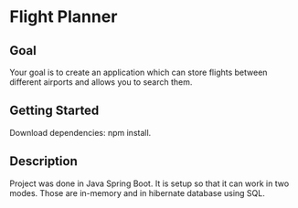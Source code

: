 # Flight Planner

## Goal

Your goal is to create an application which can store flights between different airports and allows you to search them.

## Getting Started

Download dependencies: npm install. 

## Description 

Project was done in Java Spring Boot. It is setup so that it can work in two modes. Those are in-memory and in hibernate database using SQL. 
